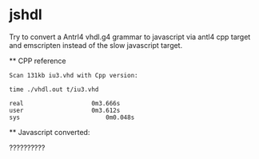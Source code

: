 # jshdl

Try to convert a Antrl4 vhdl.g4 grammar to javascript via antl4 cpp target and emscripten instead of the slow javascript target.

** CPP reference

    Scan 131kb iu3.vhd with Cpp version:

    time ./vhdl.out t/iu3.vhd

    real				   0m3.666s
    user				   0m3.612s
    sys				           0m0.048s

** Javascript converted:

 ??????????